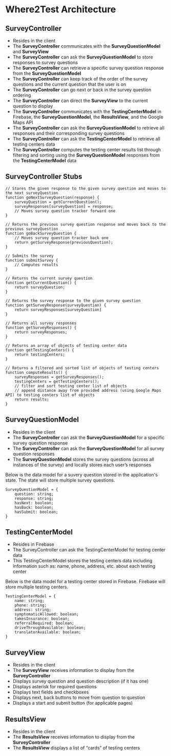 # Where2Test Architecture 

## SurveyController
- Resides in the client
- The **SurveyController** communicates with the **SurveyQuestionModel** and **SurveyView**
- The **SurveyController** can ask the **SurveyQuestionModel** to store responses to survey questions
- The **SurveyController** can retrieve a specific survey question response from the **SurveyQuestionModel**
- The **SurveyController** can keep track of the order of the survey questions and the current question that the user is on
- The **SurveyController** can go next or back in the survey question ordering
- The **SurveyController** can direct the **SurveyView** to the current question to display
- The **SurveyController** communicates with the **TestingCenterModel** in Firebase, the **SurveyQuestionModel**, the **ResultsView**, and the Google Maps API
- The **SurveyController** can ask the **SurveyQuestionModel** to retrieve all responses and their corresponding survey questions
- The **SurveyController** can ask the **TestingCenterModel** to retrieve all testing centers data
- The **SurveyController** computes the testing center results list through filtering and sorting using the **SurveyQuestionModel** responses from the **TestingCenterModel** data

## SurveyController Stubs
```
// Stores the given response to the given survey question and moves to the next surveyQuestion
function goNextSurveyQuestion(response) {
	surveyQuestion = getCurrentQuestion();
	surveyResponses[surveyQuestion] = response;
	// Moves survey question tracker forward one
}

// Returns the previous survey question response and moves back to the previous surveyQuestion
function goBackSurveyQuestion {
	// Moves survey question tracker back one
	return getSurveyResponse(previousQuestion);
}

// Submits the survey 
function submitSurvey {
	// Computes results
}

// Returns the current survey question
function getCurrentQuestion() {
	return surveyQuestion;
}

// Returns the survey response to the given survey question
function getSurveyResponse(surveyQuestion) {
	return surveyResponses[surveyQuestion]
}
 
// Returns all survey responses
function getSurveyResponses() {
	return surveyResponses;
}

// Returns an array of objects of testing center data
function getTestingCenters() {
	return testingCenters;
}

// Returns a filtered and sorted list of objects of testing centers
function computeResults() {
	surveyResponses = getSurveyResponses();
	testingCenters = getTestingCenters();
	// filter and sort testing center list of objects
	// append distance away from provided address (using Google Maps API) to testing centers list of objects
	return results; 
}

```
## SurveyQuestionModel
- Resides in the client
- The **SurveyController** can ask the **SurveyQuestionModel** for a specific survey question response
- The **SurveyController** can ask the **SurveyQuestionModel** for all survey question responses
- The **SurveyQuestionModel** stores the survey questions (across all instances of the survey) and locally stores each user’s responses

Below is the data model for a suvery question stored in the application's state. The state will store multiple survey questions. 
```
SurveyQuestionModel = {
	question: string;
	response: string;
	hasNext: boolean;
	hasBack: boolean;
	hasSubmit: boolean;
}
```

## TestingCenterModel
- Resides in Firebase
- The SurveyController can ask the TestingCenterModel for testing center data
- This TestingCenterModel stores the testing centers data including information such as: name, phone, address, etc. about each testing center

Below is the data model for a testing center stored in Firebase. Firebase will store multiple testing centers.

```
TestingCenterModel = {
	name: string;
	phone: string;
	address: string;
	symptomaticAllowed: boolean;
	takesInsurance: boolean;
	referralRequired: boolean;
	driveThroughAvailable: boolean;
	translatorAvailable: boolean;
}

```

## SurveyView
- Resides in the client
- The **SurveyView** receives information to display from the **SurveyController**
- Displays survey question and question description (if it has one)
- Displays asterisk for required questions
- Displays text fields and checkboxes 
- Displays next, back buttons to move from question to question
- Displays a start and submit button (for applicable pages)

## ResultsView
- Resides in the client
- The **ResultsView** receives information to display from the **SurveyController**
- The **ResultsView** displays a list of “cards” of testing centers


